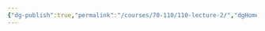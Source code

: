 ```yaml
---
{"dg-publish":true,"permalink":"/courses/70-110/110-lecture-2/","dgHomeLink":true,"dgPassFrontmatter":false,"dgShowBacklinks":false,"dgShowLocalGraph":false,"dgShowInlineTitle":false}
---
```

